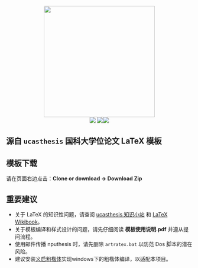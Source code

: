 <p align="center">
  <img src="https://github.com/e71828/nputhesis/blob/master/Img/textlogoblue.png" width="300px"><br/>
  <img src="https://img.shields.io/github/languages/code-size/e71828/nputhesis?color=orange"> <img src=https://img.shields.io/github/repo-size/e71828/nputhesis?color=red"><img src="https://img.shields.io/github/license/e71828/nputhesis?color=g&label=License">
 </p>
 
## 源自 `ucasthesis` 国科大学位论文 LaTeX 模板

## 模板下载

请在页面右边点击：**Clone or download -> Download Zip**

## 重要建议

* 关于 LaTeX 的知识性问题，请查阅 [ucasthesis 知识小站](https://github.com/mohuangrui/ucasthesis/wiki) 和 [LaTeX Wikibook](https://en.wikibooks.org/wiki/LaTeX)。
* 关于模板编译和样式设计的问题，请先仔细阅读 **模板使用说明.pdf** 并遵从提问流程。
* 使用邮件传播 nputhesis 时，请先删除 `artratex.bat` 以防范 Dos 脚本的潜在风险。
* 建议安装[义启粗楷体](https://www.17font.com/font/detail/b8250b138578484090c8bb489e1c1759.html)实现windows下的粗楷体编译，以适配本项目。
